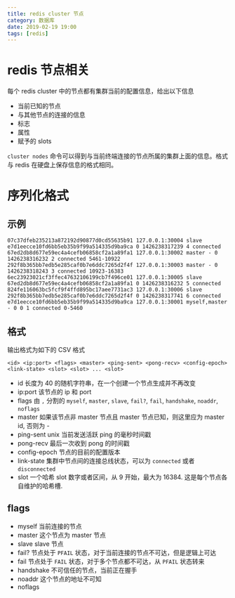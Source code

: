```yaml
---
title: redis cluster 节点
category: 数据库
date: 2019-02-19 19:00
tags: [redis]
---
```


# redis 节点相关

每个 redis cluster 中的节点都有集群当前的配置信息，给出以下信息

- 当前已知的节点
- 与其他节点的连接的信息
- 标志
- 属性
- 赋予的 slots

`cluster nodes` 命令可以得到与当前终端连接的节点所属的集群上面的信息。格式与 redis 在硬盘上保存信息的格式相同。

# 序列化格式

## 示例

```plain
07c37dfeb235213a872192d90877d0cd55635b91 127.0.0.1:30004 slave e7d1eecce10fd6bb5eb35b9f99a514335d9ba9ca 0 1426238317239 4 connected
67ed2db8d677e59ec4a4cefb06858cf2a1a89fa1 127.0.0.1:30002 master - 0 1426238316232 2 connected 5461-10922
292f8b365bb7edb5e285caf0b7e6ddc7265d2f4f 127.0.0.1:30003 master - 0 1426238318243 3 connected 10923-16383
6ec23923021cf3ffec47632106199cb7f496ce01 127.0.0.1:30005 slave 67ed2db8d677e59ec4a4cefb06858cf2a1a89fa1 0 1426238316232 5 connected
824fe116063bc5fcf9f4ffd895bc17aee7731ac3 127.0.0.1:30006 slave 292f8b365bb7edb5e285caf0b7e6ddc7265d2f4f 0 1426238317741 6 connected
e7d1eecce10fd6bb5eb35b9f99a514335d9ba9ca 127.0.0.1:30001 myself,master - 0 0 1 connected 0-5460
```

## 格式

输出格式为如下的 CSV 格式

```plain
<id> <ip:port> <flags> <master> <ping-sent> <pong-recv> <config-epoch> <link-state> <slot> <slot> ... <slot>
```

- id
  长度为 40 的随机字符串，在一个创建一个节点生成并不再改变
- ip:port
  该节点的 ip 和 port
- flags
  由 `,` 分割的 `myself`, `master`, `slave`, `fail?`, `fail`, `handshake`, `noaddr`, `noflags`
- master 如果该节点非 master 节点且 master 节点已知，则这里应为 master id, 否则为 -
- ping-sent unix 当前发送活跃 ping 的毫秒时间戳
- pong-recv 最后一次收到 pong 的时间戳
- config-epoch 节点的目前的配置版本
- link-state 集群中节点间的连接总线状态，可以为 `connected` 或者 `disconnected`
- slot 一个哈希 slot 数字或者区间，从 9 开始，最大为 16384. 这是每个节点各自维护的哈希槽.

## flags

- myself 当前连接的节点
- master 这个节点为 master 节点
- slave slave 节点
- fail? 节点处于 `PFAIL` 状态，对于当前连接的节点不可达，但是逻辑上可达
- fail 节点处于 `FAIL` 状态，对于多个节点都不可达，从 `PFAIL` 状态转来
- handshake 不可信任的节点，当前正在握手
- noaddr 这个节点的地址不可知
- noflags
